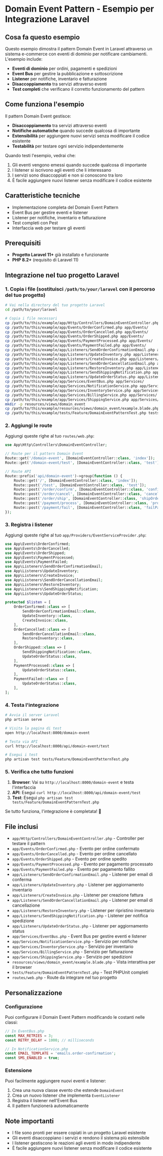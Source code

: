 # Domain Event Pattern - Esempio per Integrazione Laravel

## Cosa fa questo esempio
Questo esempio dimostra il pattern Domain Event in Laravel attraverso un sistema e-commerce con eventi di dominio per notificare cambiamenti. L'esempio include:

- **Eventi di dominio** per ordini, pagamenti e spedizioni
- **Event Bus** per gestire la pubblicazione e sottoscrizione
- **Listener** per notifiche, inventario e fatturazione
- **Disaccoppiamento** tra servizi attraverso eventi
- **Test completi** che verificano il corretto funzionamento del pattern

## Come funziona l'esempio
Il pattern Domain Event gestisce:
- **Disaccoppiamento** tra servizi attraverso eventi
- **Notifiche automatiche** quando succede qualcosa di importante
- **Estensibilità** per aggiungere nuovi servizi senza modificare il codice esistente
- **Testabilità** per testare ogni servizio indipendentemente

Quando testi l'esempio, vedrai che:
1. Gli eventi vengono emessi quando succede qualcosa di importante
2. I listener si iscrivono agli eventi che li interessano
3. I servizi sono disaccoppiati e non si conoscono tra loro
4. È facile aggiungere nuovi listener senza modificare il codice esistente

## Caratteristiche tecniche
- Implementazione completa del Domain Event Pattern
- Event Bus per gestire eventi e listener
- Listener per notifiche, inventario e fatturazione
- Test completi con Pest
- Interfaccia web per testare gli eventi

## Prerequisiti
- **Progetto Laravel 11+** già installato e funzionante
- **PHP 8.2+** (requisito di Laravel 11)

## Integrazione nel tuo progetto Laravel

### 1. Copia i file (sostituisci `/path/to/your/laravel` con il percorso del tuo progetto)

```bash
# Vai nella directory del tuo progetto Laravel
cd /path/to/your/laravel

# Copia i file necessari
cp /path/to/this/example/app/Http/Controllers/DomainEventController.php app/Http/Controllers/
cp /path/to/this/example/app/Events/OrderConfirmed.php app/Events/
cp /path/to/this/example/app/Events/OrderCancelled.php app/Events/
cp /path/to/this/example/app/Events/OrderShipped.php app/Events/
cp /path/to/this/example/app/Events/PaymentProcessed.php app/Events/
cp /path/to/this/example/app/Events/PaymentFailed.php app/Events/
cp /path/to/this/example/app/Listeners/SendOrderConfirmationEmail.php app/Listeners/
cp /path/to/this/example/app/Listeners/UpdateInventory.php app/Listeners/
cp /path/to/this/example/app/Listeners/CreateInvoice.php app/Listeners/
cp /path/to/this/example/app/Listeners/SendOrderCancellationEmail.php app/Listeners/
cp /path/to/this/example/app/Listeners/RestoreInventory.php app/Listeners/
cp /path/to/this/example/app/Listeners/SendShippingNotification.php app/Listeners/
cp /path/to/this/example/app/Listeners/UpdateOrderStatus.php app/Listeners/
cp /path/to/this/example/app/Services/EventBus.php app/Services/
cp /path/to/this/example/app/Services/NotificationService.php app/Services/
cp /path/to/this/example/app/Services/InventoryService.php app/Services/
cp /path/to/this/example/app/Services/BillingService.php app/Services/
cp /path/to/this/example/app/Services/ShippingService.php app/Services/
mkdir -p resources/views/domain_event
cp /path/to/this/example/resources/views/domain_event/example.blade.php resources/views/domain_event/
cp /path/to/this/example/tests/Feature/DomainEventPatternTest.php tests/Feature/
```

### 2. Aggiungi le route

Aggiungi queste righe al tuo `routes/web.php`:

```php
use App\Http\Controllers\DomainEventController;

// Route per il pattern Domain Event
Route::get('/domain-event', [DomainEventController::class, 'index']);
Route::get('/domain-event/test', [DomainEventController::class, 'test']);

// Route API
Route::prefix('api/domain-event')->group(function () {
    Route::get('/', [DomainEventController::class, 'index']);
    Route::post('/test', [DomainEventController::class, 'test']);
    Route::post('/order/confirm', [DomainEventController::class, 'confirmOrder']);
    Route::post('/order/cancel', [DomainEventController::class, 'cancelOrder']);
    Route::post('/order/ship', [DomainEventController::class, 'shipOrder']);
    Route::post('/payment/process', [DomainEventController::class, 'processPayment']);
    Route::post('/payment/fail', [DomainEventController::class, 'failPayment']);
});
```

### 3. Registra i listener

Aggiungi queste righe al tuo `app/Providers/EventServiceProvider.php`:

```php
use App\Events\OrderConfirmed;
use App\Events\OrderCancelled;
use App\Events\OrderShipped;
use App\Events\PaymentProcessed;
use App\Events\PaymentFailed;
use App\Listeners\SendOrderConfirmationEmail;
use App\Listeners\UpdateInventory;
use App\Listeners\CreateInvoice;
use App\Listeners\SendOrderCancellationEmail;
use App\Listeners\RestoreInventory;
use App\Listeners\SendShippingNotification;
use App\Listeners\UpdateOrderStatus;

protected $listen = [
    OrderConfirmed::class => [
        SendOrderConfirmationEmail::class,
        UpdateInventory::class,
        CreateInvoice::class,
    ],
    OrderCancelled::class => [
        SendOrderCancellationEmail::class,
        RestoreInventory::class,
    ],
    OrderShipped::class => [
        SendShippingNotification::class,
        UpdateOrderStatus::class,
    ],
    PaymentProcessed::class => [
        UpdateOrderStatus::class,
    ],
    PaymentFailed::class => [
        UpdateOrderStatus::class,
    ],
];
```

### 4. Testa l'integrazione

```bash
# Avvia il server Laravel
php artisan serve

# Visita la pagina di test
open http://localhost:8000/domain-event

# Testa via API
curl http://localhost:8000/api/domain-event/test

# Esegui i test
php artisan test tests/Feature/DomainEventPatternTest.php
```

### 5. Verifica che tutto funzioni

1. **Browser**: Vai su `http://localhost:8000/domain-event` e testa l'interfaccia
2. **API**: Esegui `curl http://localhost:8000/api/domain-event/test`
3. **Test**: Esegui `php artisan test tests/Feature/DomainEventPatternTest.php`

Se tutto funziona, l'integrazione è completata! 🎉

## File inclusi

- `app/Http/Controllers/DomainEventController.php` - Controller per testare il pattern
- `app/Events/OrderConfirmed.php` - Evento per ordine confermato
- `app/Events/OrderCancelled.php` - Evento per ordine cancellato
- `app/Events/OrderShipped.php` - Evento per ordine spedito
- `app/Events/PaymentProcessed.php` - Evento per pagamento processato
- `app/Events/PaymentFailed.php` - Evento per pagamento fallito
- `app/Listeners/SendOrderConfirmationEmail.php` - Listener per email di conferma
- `app/Listeners/UpdateInventory.php` - Listener per aggiornamento inventario
- `app/Listeners/CreateInvoice.php` - Listener per creazione fattura
- `app/Listeners/SendOrderCancellationEmail.php` - Listener per email di cancellazione
- `app/Listeners/RestoreInventory.php` - Listener per ripristino inventario
- `app/Listeners/SendShippingNotification.php` - Listener per notifica spedizione
- `app/Listeners/UpdateOrderStatus.php` - Listener per aggiornamento status
- `app/Services/EventBus.php` - Event Bus per gestire eventi e listener
- `app/Services/NotificationService.php` - Servizio per notifiche
- `app/Services/InventoryService.php` - Servizio per inventario
- `app/Services/BillingService.php` - Servizio per fatturazione
- `app/Services/ShippingService.php` - Servizio per spedizioni
- `resources/views/domain_event/example.blade.php` - Vista interattiva per il browser
- `tests/Feature/DomainEventPatternTest.php` - Test PHPUnit completi
- `routes/web.php` - Route da integrare nel tuo progetto

## Personalizzazione

### Configurazione
Puoi configurare il Domain Event Pattern modificando le costanti nelle classi:

```php
// In EventBus.php
const MAX_RETRIES = 3;
const RETRY_DELAY = 1000; // milliseconds

// In NotificationService.php
const EMAIL_TEMPLATE = 'emails.order-confirmation';
const SMS_ENABLED = true;
```

### Estensione
Puoi facilmente aggiungere nuovi eventi e listener:

1. Crea una nuova classe evento che estende `DomainEvent`
2. Crea un nuovo listener che implementa `EventListener`
3. Registra il listener nell'Event Bus
4. Il pattern funzionerà automaticamente

## Note importanti
- I file sono pronti per essere copiati in un progetto Laravel esistente
- Gli eventi disaccoppiano i servizi e rendono il sistema più estensibile
- I listener gestiscono le reazioni agli eventi in modo indipendente
- È facile aggiungere nuovi listener senza modificare il codice esistente

